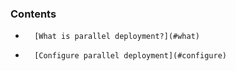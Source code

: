 

### Contents

*		[What is parallel deployment?](#what)
*		[Configure parallel deployment](#configure)

